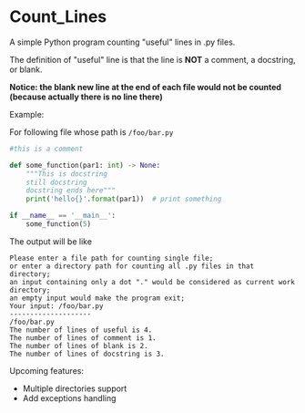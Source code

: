 # Count_Lines
A simple Python program counting "useful" lines in .py files.

The definition of "useful" line is that the line is **NOT** a comment, a docstring, or blank.

**Notice: the blank new line at the end of each file would not be counted (because actually there is no line there)**

Example:

For following file whose path is `/foo/bar.py`
```python
#this is a comment

def some_function(par1: int) -> None:
    """This is docstring
    still docstring
    docstring ends here"""
    print('hello{}'.format(par1))  # print something

if __name__ == '__main__':
    some_function(5)
```
The output will be like
```text
Please enter a file path for counting single file;
or enter a directory path for counting all .py files in that directory;
an input containing only a dot "." would be considered as current work directory;
an empty input would make the program exit;
Your input: /foo/bar.py
--------------------
/foo/bar.py
The number of lines of useful is 4.
The number of lines of comment is 1.
The number of lines of blank is 2.
The number of lines of docstring is 3.
```

Upcoming features:
- Multiple directories support
- Add exceptions handling